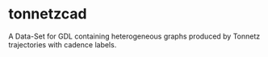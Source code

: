 # tonnetzcad
A Data-Set for GDL containing heterogeneous graphs produced by Tonnetz trajectories with cadence labels.
